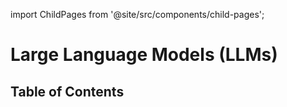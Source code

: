 import ChildPages from '@site/src/components/child-pages';

# Large Language Models (LLMs)

## Table of Contents

<ChildPages depth={2} />
